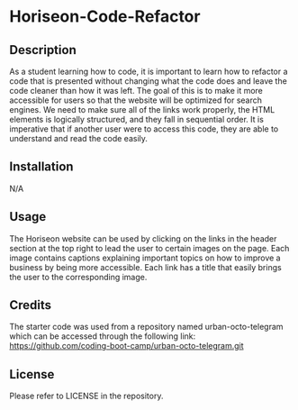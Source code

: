 # Horiseon-Code-Refactor

## Description

As a student learning how to code, it is important to learn how to refactor a code that is presented without changing what the code does and leave the code cleaner than how it was left. The goal of this is to make it more accessible for users so that the website will be optimized for search engines. We need to make sure all of the links work properly, the HTML elements is logically structured, and they fall in sequential order. It is imperative that if another user were to access this code, they are able to understand and read the code easily.

## Installation

N/A

## Usage

The Horiseon website can be used by clicking on the links in the header section at the top right to lead the user to certain images on the page. Each image contains captions explaining important topics on how to improve a business by being more accessible. Each link has a title that easily brings the user to the corresponding image.

## Credits

The starter code was used from a repository named urban-octo-telegram which can be accessed through the following link: https://github.com/coding-boot-camp/urban-octo-telegram.git

## License

Please refer to LICENSE in the repository.